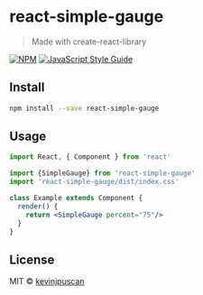# react-simple-gauge

> Made with create-react-library

[![NPM](https://img.shields.io/npm/v/react-simple-gauge.svg)](https://www.npmjs.com/package/react-simple-gauge) [![JavaScript Style Guide](https://img.shields.io/badge/code_style-standard-brightgreen.svg)](https://standardjs.com)

## Install

```bash
npm install --save react-simple-gauge
```

## Usage

```jsx
import React, { Component } from 'react'

import {SimpleGauge} from 'react-simple-gauge'
import 'react-simple-gauge/dist/index.css'

class Example extends Component {
  render() {
    return <SimpleGauge percent="75"/>
  }
}
```

## License

MIT © [kevinjpuscan](https://github.com/kevinjpuscan)
